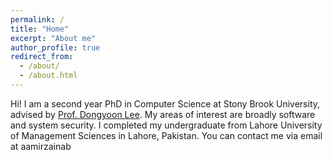 ```yaml
---
permalink: /
title: "Home"
excerpt: "About me"
author_profile: true
redirect_from: 
  - /about/
  - /about.html
---
```


Hi! 
I am a second year PhD in Computer Science at Stony Brook University, advised by [Prof. Dongyoon Lee](https://www3.cs.stonybrook.edu/~dongyoon/). My areas of interest are broadly software and system security. I completed my undergraduate from Lahore University of Management Sciences in Lahore, Pakistan.
You can contact me via email at aamirzainab

